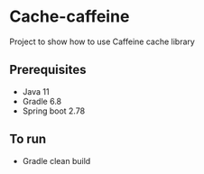 # Cache-caffeine
Project to show how to use Caffeine cache library

## Prerequisites
* Java 11
* Gradle 6.8
* Spring boot 2.78

## To run 
* Gradle clean build 

